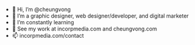 - 👋 Hi, I’m @cheungvong
- 👀 I’m a graphic designer, web designer/developer, and digital marketer
- 🌱 I’m constantly learning
- 💞️ See my work at incorpmedia.com and cheungvong.com
- 📫 incorpmedia.com/contact

<!---
cheungvong/cheungvong is a ✨ special ✨ repository because its `README.md` (this file) appears on your GitHub profile.
You can click the Preview link to take a look at your changes.
--->
